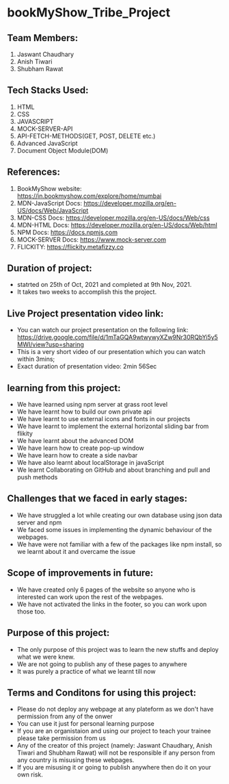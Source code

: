 # bookMyShow_Tribe_Project
## Team Members: 
1. Jaswant Chaudhary
2. Anish Tiwari
3. Shubham Rawat

## Tech Stacks Used:
1. HTML
2. CSS
3. JAVASCRIPT
4. MOCK-SERVER-API
5. API-FETCH-METHODS(GET, POST, DELETE etc.)
6. Advanced JavaScript
7. Document Object Module(DOM)

## References: 
1. BookMyShow website: https://in.bookmyshow.com/explore/home/mumbai
2. MDN-JavaScript Docs: https://developer.mozilla.org/en-US/docs/Web/JavaScript
3. MDN-CSS Docs: https://developer.mozilla.org/en-US/docs/Web/css
4. MDN-HTML Docs: https://developer.mozilla.org/en-US/docs/Web/html
5. NPM Docs: https://docs.npmjs.com
6. MOCK-SERVER Docs: https://www.mock-server.com
7. FLICKITY: https://flickity.metafizzy.co

## Duration of project:
- statrted on 25th of Oct, 2021 and completed at 9th Nov, 2021.
- It takes two weeks to accomplish this the project.

## Live Project presentation video link:
- You can watch our project presentation on the following link: https://drive.google.com/file/d/1mTaGQA9wtwywyXZw9Nr30RQbYi5y5MWI/view?usp=sharing
- This is a very short video of our presentation which you can watch within 3mins;
- Exact duration of presentation video: 2min 56Sec

## learning from this project:
- We have learned using npm server at grass root level
- We have learnt how to build our own private api
- We have learnt to use external icons and fonts in our projects
- We have learnt to implement the external horizontal sliding bar from flikity
- We have learnt about the advanced DOM
- We have learn how to create pop-up window
- We have learn how to create a side navbar
- We have also learnt about localStorage in javaScript
- We learnt Collaborating on GitHub and about branching and pull and push methods

## Challenges that we faced in early stages:
- We have struggled a lot while creating our own database using json data server and npm
- We faced some issues in implementing the dynamic behaviour of the webpages.
- We have were not familiar with a few of the packages like npm install, so we learnt about it and overcame the issue

## Scope of improvements in future:
- We have created only 6 pages of the website so anyone who is interested can work upon the rest of the webpages.
- We have not activated the links in the footer, so you can work upon those too.

## Purpose of this project:
- The only purpose of this project was to learn the new stuffs and deploy what we were knew.
- We are not going to publish any of these pages to anywhere 
- It was purely a practice of what we learnt till now

## Terms and Conditons for using this project: 
- Please do not deploy any webpage at any plateform as we don't have permission from any of the onwer
- You can use it just for personal learning purpose
- If you are an organistaion and using our project to teach your trainee please take permission from us
- Any of the creator of this project (namely: Jaswant Chaudhary, Anish Tiwari and Shubham Rawat) will not be responsible if any person from any country is misusing these webpages.
- If you are misusing it or going to publish anywhere then do it on your own risk.


